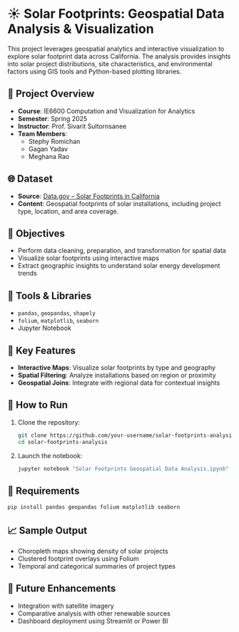 
# ☀️ Solar Footprints: Geospatial Data Analysis & Visualization

This project leverages geospatial analytics and interactive visualization to explore solar footprint data across California. The analysis provides insights into solar project distributions, site characteristics, and environmental factors using GIS tools and Python-based plotting libraries.

## 📂 Project Overview

- **Course**: IE6600 Computation and Visualization for Analytics  
- **Semester**: Spring 2025  
- **Instructor**: Prof. Sivarit Sultornsanee  
- **Team Members**:
  - Stephy Romichan
  - Gagan Yadav
  - Meghana Rao  

## 🌐 Dataset

- **Source**: [Data.gov – Solar Footprints in California](https://catalog.data.gov/dataset/solar-footprints-in-california-6251a)
- **Content**: Geospatial footprints of solar installations, including project type, location, and area coverage.

## 🎯 Objectives

- Perform data cleaning, preparation, and transformation for spatial data
- Visualize solar footprints using interactive maps
- Extract geographic insights to understand solar energy development trends

## 🔧 Tools & Libraries

- `pandas`, `geopandas`, `shapely`
- `folium`, `matplotlib`, `seaborn`
- Jupyter Notebook

## 📌 Key Features

- **Interactive Maps**: Visualize solar footprints by type and geography
- **Spatial Filtering**: Analyze installations based on region or proximity
- **Geospatial Joins**: Integrate with regional data for contextual insights

## 🚀 How to Run

1. Clone the repository:
   ```bash
   git clone https://github.com/your-username/solar-footprints-analysis.git
   cd solar-footprints-analysis
   ```
2. Launch the notebook:
   ```bash
   jupyter notebook "Solar Footprints Geospatial Data Analysis.ipynb"
   ```

## 🧪 Requirements

```bash
pip install pandas geopandas folium matplotlib seaborn
```

## 📈 Sample Output

- Choropleth maps showing density of solar projects
- Clustered footprint overlays using Folium
- Temporal and categorical summaries of project types

## 📍 Future Enhancements

- Integration with satellite imagery
- Comparative analysis with other renewable sources
- Dashboard deployment using Streamlit or Power BI
